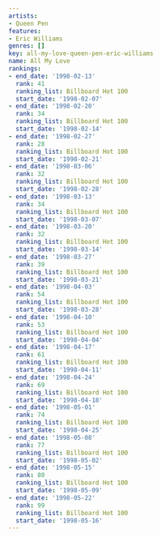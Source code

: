 ```yaml
---
artists:
- Queen Pen
features:
- Eric Williams
genres: []
key: all-my-love-queen-pen-eric-williams
name: All My Love
rankings:
- end_date: '1998-02-13'
  rank: 41
  ranking_list: Billboard Hot 100
  start_date: '1998-02-07'
- end_date: '1998-02-20'
  rank: 34
  ranking_list: Billboard Hot 100
  start_date: '1998-02-14'
- end_date: '1998-02-27'
  rank: 28
  ranking_list: Billboard Hot 100
  start_date: '1998-02-21'
- end_date: '1998-03-06'
  rank: 32
  ranking_list: Billboard Hot 100
  start_date: '1998-02-28'
- end_date: '1998-03-13'
  rank: 34
  ranking_list: Billboard Hot 100
  start_date: '1998-03-07'
- end_date: '1998-03-20'
  rank: 32
  ranking_list: Billboard Hot 100
  start_date: '1998-03-14'
- end_date: '1998-03-27'
  rank: 39
  ranking_list: Billboard Hot 100
  start_date: '1998-03-21'
- end_date: '1998-04-03'
  rank: 54
  ranking_list: Billboard Hot 100
  start_date: '1998-03-28'
- end_date: '1998-04-10'
  rank: 53
  ranking_list: Billboard Hot 100
  start_date: '1998-04-04'
- end_date: '1998-04-17'
  rank: 61
  ranking_list: Billboard Hot 100
  start_date: '1998-04-11'
- end_date: '1998-04-24'
  rank: 69
  ranking_list: Billboard Hot 100
  start_date: '1998-04-18'
- end_date: '1998-05-01'
  rank: 74
  ranking_list: Billboard Hot 100
  start_date: '1998-04-25'
- end_date: '1998-05-08'
  rank: 77
  ranking_list: Billboard Hot 100
  start_date: '1998-05-02'
- end_date: '1998-05-15'
  rank: 80
  ranking_list: Billboard Hot 100
  start_date: '1998-05-09'
- end_date: '1998-05-22'
  rank: 99
  ranking_list: Billboard Hot 100
  start_date: '1998-05-16'
---
```


